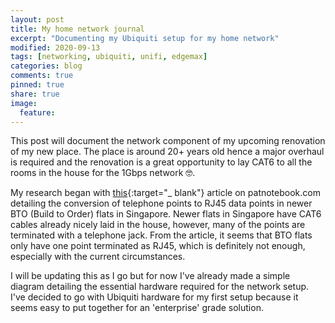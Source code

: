 ```yaml
---
layout: post
title: My home network journal
excerpt: "Documenting my Ubiquiti setup for my home network"
modified: 2020-09-13
tags: [networking, ubiquiti, unifi, edgemax]
categories: blog
comments: true
pinned: true
share: true
image:
  feature:
---
```


This post will document the network component of my upcoming renovation of my new place. The place is around 20+ years old hence a major overhaul is required and the renovation is a great opportunity to lay CAT6 to all the rooms in the house for the 1Gbps network 🤓.

My research began with [this](https://www.patnotebook.com/bto-networking-singapore/){:target="_ blank"} article on patnotebook.com detailing the conversion of telephone points to RJ45 data points in newer BTO (Build to Order) flats in Singapore. Newer flats in Singapore have CAT6 cables already nicely laid in the house, however, many of the points are terminated with a telephone jack. From the article, it seems that BTO flats only have one point terminated as RJ45, which is definitely not enough, especially with the current circumstances.

I will be updating this as I go but for now I've already made a simple diagram detailing the essential hardware required for the network setup. I've decided to go with Ubiquiti hardware for my first setup because it seems easy to put together for an 'enterprise' grade solution.
